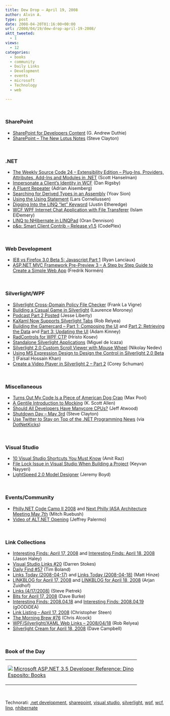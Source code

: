 ```yaml
---
title: Dew Drop – April 19, 2008
author: Alvin A.
type: post
date: 2008-04-20T01:16:00+00:00
url: /2008/04/19/dew-drop-april-19-2008/
aktt_tweeted:
  - 1
views:
  - 12
categories:
  - books
  - community
  - Daily Links
  - Development
  - events
  - microsoft
  - Technology
  - web

---
```

&nbsp;

### SharePoint

  * [SharePoint for Developers Content][1] (G. Andrew Duthie)
  * [SharePoint &#8211; The New Lotus Notes][2] (Steve Clayton)

&nbsp;

### .NET

  * [The Weekly Source Code 24 &#8211; Extensibility Edition &#8211; Plug-Ins, Providers, Attributes, Add-Ins and Modules in .NET][3] (Scott Hanselman)
  * [Impersonate a Client&#8217;s Identity in WCF][4] (Dan Rigsby)
  * [A Fluent Repeater][5] (Adrian Aisemberg)
  * [Searching for Derived Types in an Assembly][6] (Yoav Sion)
  * [Using the Using Statement][7] (Lars Corneliussen)
  * [Digging Into the LINQ &#8220;let&#8221; Keyword][8] (Justin Etheredge)
  * [WCF WPF Internet Chat Application with File Transferer][9] (Islam ElDemery)
  * [LINQ to NHibernate in LINQPad][10] (Oran Dennison)
  * [p&p: Smart Client Contrib &#8211; Release v1.5][11] (CodePlex)

&nbsp;

### Web Development

  * [IE8 vs Firefox 3.0 Beta 5: Javascript Part 1][12] (Ryan Lanciaux)
  * [ASP.NET MVC Framework Pre-Preview 3 &#8211; A Step by Step Guide to Create a Simple Web App][13] (Fredrik Normén)

&nbsp;

### Silverlight/WPF

  * [Silverlight Cross-Domain Policy File Checker][14] (Frank La Vigne)
  * [Building a Casual Game in Silverlight][15] (Laurence Moroney)
  * [Podcast Part 2 Posted][16] (Jesse Liberty)
  * [KaXaml Now Supports Silverlight Tabs][17] (Rob Relyea)
  * [Building the Gamercard &#8211; Part 1: Composing the UI][18] and [Part 2: Retrieving the Data][19] and [Part 3: Updating the UI][20] (Adam Kinney)
  * [RadControls for WPF CTP][21] (Hristo Kosev)
  * [Standalone Silverlight Applications][22] (Miguel de Icaza)
  * [Silverlight 2.0 Custom Scroll Viewer with Mouse Wheel][23] (Nikolay Nedev)
  * [Using MS Expression Design to Design the Control in Silverlight 2.0 Beta 1][24] (Faisal Hossain Khan)
  * [Create a Video Player in Silverlight 2 &#8211; Part 2][25] (Corey Schuman)

&nbsp;

### Miscellaneous

  * [Turns Out My Code Is a Piece of American Dog Crap][26] (Max Pool)
  * [A Gentile Introduction to Mocking][27] (K. Scott Allen)
  * [Should All Developers Have Manycore CPUs?][28] (Jeff Atwood)
  * [Shutdown Day &#8211; May 3rd][29] (Steve Clayton)
  * [Use Twitter to Stay on Top of the .NET Programming News][30] (via [DotNetKicks][31])

&nbsp;

### Visual Studio

  * [10 Visual Studio Shortcuts You Must Know][32] (Amit Raz)
  * [File Lock Issue in Visual Studio When Building a Project][33] (Keyvan Nayyeri)
  * [LightSpeed 2.0 Model Designer][34] (Jeremy Boyd)

&nbsp;

### Events/Community

  * [Philly.NET Code Camp II 2008][35] and [Next Philly IASA Architecture Meeting May 7th][36] (Mitch Ruebush)
  * [Video of ALT.NET Opening][37] (Jeffrey Palermo)

&nbsp;

### Link Collections

  * [Interesting Finds: April 17, 2008][38] and [Interesting Finds: April 18, 2008][39] (Jason Haley)
  * [Visual Studio Links #20][40] (Darren Stokes)
  * [Daily Find #57][41] (Tim Boland)
  * [Links Today (2008-04-17)][42] and [Links Today (2008-04-18)][43] (Matt Hinze)
  * [LINKBLOG for April 17, 2008][44] and [LINKBLOG for April 18, 2008][45] (Arjan Zuidhof)
  * [Links (4/17/2008)][46] (Steve Pietrek)
  * [Bits for April 17, 2008][47] (Dave Burke)
  * [Interesting Finds: 2008.04.18][48] and [Interesting Finds: 2008.04.19][49] (gOODiDEA)
  * [Link Listing &#8211; April 17, 2008][50] (Christopher Steen)
  * [The Morning Brew #76][51] (Chris Alcock)
  * [WPF/Silverlight/XAML Web Links &#8211; 2008/04/18][52] (Rob Relyea)
  * [Silverlight Cream for April 18, 2008][53] (Dave Campbell)

&nbsp;

### Book of the Day

<div class="wlWriterSmartContent" id="scid:7dc1bd33-94bd-46fd-a20b-0131235bcd47:ec35c00e-4cff-495f-b740-ed2649cfd321" style="padding-right: 0px; display: inline; padding-left: 0px; float: none; padding-bottom: 0px; margin: 0px; padding-top: 0px">
  <table cellspacing="0" cellpadding="2" width="400" border="0" unselectable="on">
    <tr>
      <td valign="top" width="400">
        <p>
          <a title="Microsoft ASP.NET 3.5 Developer Reference: Dino Esposito: Books" href="http://www.amazon.com/exec/obidos/ASIN/0735625271/alvinashcraft-20"><img data-recalc-dims="1" decoding="async" src="https://i0.wp.com/images.amazon.com/images/P/0735625271.01.MZZZZZZZ.jpg?w=660" border="0" align="left" style="float:left" />Microsoft ASP.NET 3.5 Developer Reference: Dino Esposito: Books</a>
        </p>
      </td>
    </tr>
  </table>
</div>

&nbsp;

<div class="wlWriterSmartContent" id="scid:C16BAC14-9A3D-4c50-9394-FBFEF7A93539:71eac028-7c8a-431b-9b39-e1d2988f256e" style="padding-right: 0px; display: inline; padding-left: 0px; padding-bottom: 0px; margin: 0px; padding-top: 0px">
  <!--dotnetkickit-->
</div>

<div class="wlWriterSmartContent" id="scid:d7bf807d-7bb0-458a-811f-90c51817d5c2:e58e297b-8ab0-47cd-8b8d-a6c14513ce51" style="padding-right: 0px; display: inline; padding-left: 0px; padding-bottom: 0px; margin: 0px; padding-top: 0px">
  <p>
    <span class="TagSite">Technorati:</span> <a href="http://technorati.com/tag/.net+development" rel="tag" class="tag">.net development</a>, <a href="http://technorati.com/tag/sharepoint" rel="tag" class="tag">sharepoint</a>, <a href="http://technorati.com/tag/visual+studio" rel="tag" class="tag">visual studio</a>, <a href="http://technorati.com/tag/silverlight" rel="tag" class="tag">silverlight</a>, <a href="http://technorati.com/tag/wpf" rel="tag" class="tag">wpf</a>, <a href="http://technorati.com/tag/wcf" rel="tag" class="tag">wcf</a>, <a href="http://technorati.com/tag/linq" rel="tag" class="tag">linq</a>, <a href="http://technorati.com/tag/nhibernate" rel="tag" class="tag">nhibernate</a><br /><!-- StartInsertedTags: .net development, sharepoint, visual studio, silverlight, wpf, wcf, linq, nhibernate :EndInsertedTags -->
  </p>
</div>

 [1]: http://blogs.msdn.com/gduthie/archive/2008/04/17/sharepoint-for-developers-content.aspx
 [2]: http://blogs.msdn.com/stevecla01/archive/2008/04/19/sharepoint-the-new-lotus-notes.aspx
 [3]: http://www.hanselman.com/blog/TheWeeklySourceCode24ExtensibilityEditionPlugInsProvidersAttributesAddInsAndModulesInNET.aspx
 [4]: http://www.danrigsby.com/blog/index.php/2008/04/17/impersonate-a-clients-identity-in-wcf/
 [5]: http://www.sharpregion.com/post/A-fluent-repeater.aspx
 [6]: http://www.sharpregion.com/post/Searching-for-derived-types-in-an-assembly.aspx
 [7]: http://startbigthinksmall.wordpress.com/2008/04/10/dispose_correctly_with_the_using_statement/
 [8]: http://www.codethinked.com/post/2008/04/Digging-into-the-Linq-quot3bletquot3b-keyword.aspx
 [9]: http://islameldemery.blogspot.com/2008/04/wcf-wpf-internet-chat-application-with.html
 [10]: http://orand.blogspot.com/2008/04/linq-to-nhibernate-in-linqpad.html
 [11]: http://www.codeplex.com/scsfcontrib/Release/ProjectReleases.aspx?ReleaseId=12662
 [12]: http://frickinsweet.com/ryanlanciaux.com/post/IE8-vs-Firefox-30b5--JavaScript-Part-1.aspx
 [13]: http://weblogs.asp.net/fredriknormen/archive/2008/04/17/asp-net-mvc-framework-pre-preview-3-a-step-by-step-guide-to-create-a-simple-web-app.aspx
 [14]: http://franksworld.com/blog/archive/2008/04/17/10907.aspx
 [15]: http://blogs.msdn.com/webnext/archive/2008/04/16/building-a-casual-game-in-silverlight.aspx
 [16]: http://silverlight.net/blogs/jesseliberty/archive/2008/04/17/podcast-part-2-posted.aspx
 [17]: http://blogs.windowsclient.net/rob_relyea/archive/2008/04/17/kaxaml-now-supports-silverlight-tabs.aspx
 [18]: http://adamkinney.com/blog/325/default.aspx
 [19]: http://adamkinney.com/blog/326/default.aspx
 [20]: http://adamkinney.com/blog/327/default.aspx
 [21]: http://blogs.telerik.com/hristokosev/posts/08-04-16/radcontrols_for_wpf_ctp.aspx
 [22]: http://tirania.org/blog/archive/2008/Apr-17.html
 [23]: http://blogs.telerik.com/nikolaynedev/posts/08-04-18/silverlight_2_0_custom_scroll_viewer_with_mouse_wheel.aspx
 [24]: http://blogs.windowsclient.net/ilves/archive/2008/04/17/using-microsoft-expression-design-to-design-the-control-in-silverlight-2-0-beta.aspx
 [25]: http://simplesilverlight.wordpress.com/2008/04/15/create-a-video-player-silverlight-2-part-2/
 [26]: http://www.codesqueeze.com/turns-out-my-code-is-a-piece-of-american-dog-crap/
 [27]: http://odetocode.com/Blogs/scott/archive/2008/04/17/12013.aspx
 [28]: http://www.codinghorror.com/blog/archives/001103.html
 [29]: http://blogs.msdn.com/stevecla01/archive/2008/04/18/shutdown-day-may-3rd.aspx
 [30]: http://dotnetsamplechapters.blogspot.com/2008/04/use-twitter-to-stay-on-top-of-net.html
 [31]: http://www.dotnetkicks.com/community/Use_Twitter_To_Stay_On_Top_Of_The_NET_Programming_News
 [32]: http://www.dev102.com/2008/04/17/10-visual-studio-shortcuts-you-must-know/
 [33]: http://nayyeri.net/blog/file-lock-issue-in-visual-studio-when-building-a-project/
 [34]: http://www.mindscape.co.nz/blog/index.php/2008/04/17/lightspeed-20-model-designer/
 [35]: http://mitchs-musings.blogspot.com/2008/04/phillynet-code-camp-ii-2008.html
 [36]: http://mitchs-musings.blogspot.com/2008/04/next-iasa-meeting-will-be-on-may-7th-at.html
 [37]: http://codebetter.com/blogs/jeffrey.palermo/archive/2008/04/18/video-of-alt-net-opening.aspx
 [38]: http://jasonhaley.com/blog/archive/2008/04/17/141508.aspx
 [39]: http://jasonhaley.com/blog/archive/2008/04/18/141519.aspx
 [40]: http://visualstudiohacks.com/blog/visual-studio-links-20/
 [41]: http://www.techtoolblog.com/archives/daily-find-57
 [42]: http://mhinze.com/links-today-2008-04-17/
 [43]: http://mhinze.com/links-today-2008-04-18/
 [44]: http://arjansworld.blogspot.com/2008/04/linkblog-for-april-17-2008.html
 [45]: http://arjansworld.blogspot.com/2008/04/linkblog-for-april-18-2008.html
 [46]: http://spietrek.blogspot.com/2008/04/links-4172008.html
 [47]: http://dbvt.com/blog/archive/2008/04/17/bits-for-april-17-2008.aspx
 [48]: http://weblogs.asp.net/yuanjian/archive/2008/04/17/interesting-finds-2008-04-18.aspx
 [49]: http://weblogs.asp.net/yuanjian/archive/2008/04/19/interesting-finds-2008-04-19.aspx
 [50]: http://www.dotnetjunkies.com/WebLog/csteen/archive/2008/04/18/464745.aspx
 [51]: http://blog.cwa.me.uk/2008/04/18/the-morning-brew-76/
 [52]: http://blogs.windowsclient.net/rob_relyea/archive/2008/04/18/wpf-silverlight-xaml-web-links-2008-04-18.aspx
 [53]: http://geekswithblogs.net/WynApseTechnicalMusings/archive/2008/04/18/121366.aspx